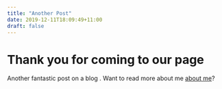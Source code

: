 ```yaml
---
title: "Another Post"
date: 2019-12-11T18:09:49+11:00
draft: false
---
```


# Thank you for coming to our page

Another fantastic post on a blog . Want to read more about me [about me](/about)?
